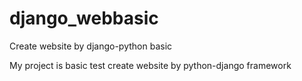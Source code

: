# django_webbasic
Create website by django-python basic

My project is basic test create website by python-django framework
